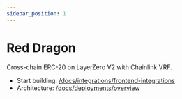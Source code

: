 ```yaml
---
sidebar_position: 1
---
```


# Red Dragon

Cross-chain ERC-20 on LayerZero V2 with Chainlink VRF.

- Start building: [/docs/integrations/frontend-integrations](/docs/integrations/frontend-integrations)
- Architecture: [/docs/deployments/overview](/docs/deployments/overview)
